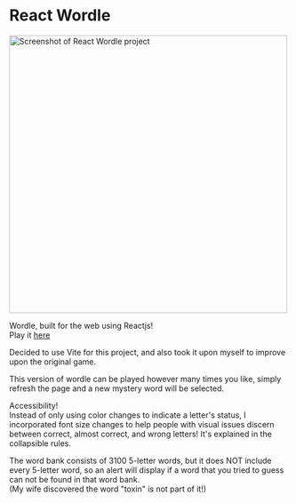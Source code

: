 # React Wordle

<img width="500" src="https://github.com/mattwheeler-dev/react-wordle/assets/105622101/33946e2f-605f-4a32-a8e9-9b9625bd5222" alt="Screenshot of React Wordle project" />

Wordle, built for the web using Reactjs!
<br/>
Play it <a href="https://react-wordle-mwdev.web.app/" target="_blank">here</a>

Decided to use Vite for this project, and also took it upon myself to improve upon the original game.

This version of wordle can be played however many times you like, simply refresh the page and a new mystery word will be selected.

Accessibility!
<br/>
Instead of only using color changes to indicate a letter's status, I incorporated font size changes to help people with visual issues discern between correct, almost correct, and wrong letters! It's explained in the collapsible rules.

The word bank consists of 3100 5-letter words, but it does NOT include every 5-letter word, so an alert will display if a word that you tried to guess can not be found in that word bank. 
<br/>
(My wife discovered the word "toxin" is not part of it!)


